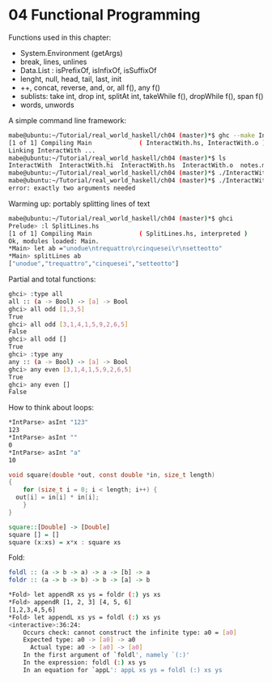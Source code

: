 # 04 Functional Programming

Functions used in this chapter:
- System.Environment (getArgs)
- break, lines, unlines
- Data.List : isPrefixOf, isInfixOf, isSuffixOf
- lenght, null, head, tail, last, init
- ++, concat, reverse, and, or, all f(), any f()
- sublists: take int, drop int, splitAt int, takeWhile f(), dropWhile f(), span f()
- words, unwords

A simple command line framework:
```bash
mabe@ubuntu:~/Tutorial/real_world_haskell/ch04 (master)*$ ghc --make InteractWith.hs
[1 of 1] Compiling Main             ( InteractWith.hs, InteractWith.o )
Linking InteractWith ...
mabe@ubuntu:~/Tutorial/real_world_haskell/ch04 (master)*$ ls
InteractWith  InteractWith.hi  InteractWith.hs  InteractWith.o  notes.md
mabe@ubuntu:~/Tutorial/real_world_haskell/ch04 (master)*$ ./InteractWith notes.md example.txt
mabe@ubuntu:~/Tutorial/real_world_haskell/ch04 (master)*$ ./InteractWith notes.md
error: exactly two arguments needed
```

Warming up: portably splitting lines of text

```bash
mabe@ubuntu:~/Tutorial/real_world_haskell/ch04 (master)*$ ghci
Prelude> :l SplitLines.hs 
[1 of 1] Compiling Main             ( SplitLines.hs, interpreted )
Ok, modules loaded: Main.
*Main> let ab ="unodue\ntrequattro\rcinquesei\r\nsetteotto"
*Main> splitLines ab
["unodue","trequattro","cinquesei","setteotto"]
```

Partial and total functions:
```bash
ghci> :type all
all :: (a -> Bool) -> [a] -> Bool
ghci> all odd [1,3,5]
True
ghci> all odd [3,1,4,1,5,9,2,6,5]
False
ghci> all odd []
True
ghci> :type any
any :: (a -> Bool) -> [a] -> Bool
ghci> any even [3,1,4,1,5,9,2,6,5]
True
ghci> any even []
False
```
How to think about loops:
```bash
*IntParse> asInt "123"
123
*IntParse> asInt ""
0
*IntParse> asInt "a"
10
```
```C
void square(double *out, const double *in, size_t length)
{
    for (size_t i = 0; i < length; i++) {
  out[i] = in[i] * in[i];
    }
}
```
```hs
square::[Double] -> [Double]
square [] = []
square (x:xs) = x*x : square xs 
```

Fold:

```haskell
foldl :: (a -> b -> a) -> a -> [b] -> a
foldr :: (a -> b -> b) -> b -> [a] -> b
```

```bash
*Fold> let appendR xs ys = foldr (:) ys xs
*Fold> appendR [1, 2, 3] [4, 5, 6]
[1,2,3,4,5,6]
*Fold> let appendL xs ys = foldl (:) xs ys
<interactive>:36:24:
    Occurs check: cannot construct the infinite type: a0 = [a0]
    Expected type: a0 -> [a0] -> a0
      Actual type: a0 -> [a0] -> [a0]
    In the first argument of `foldl', namely `(:)'
    In the expression: foldl (:) xs ys
    In an equation for `appL': appL xs ys = foldl (:) xs ys
```